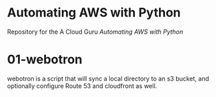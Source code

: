 # Automating AWS with Python
Repository for the A Cloud Guru *Automating AWS with Python*

# 01-webotron
webotron is a script that will sync a local directory to an s3 bucket, and optionally configure Route 53 and cloudfront as well.
